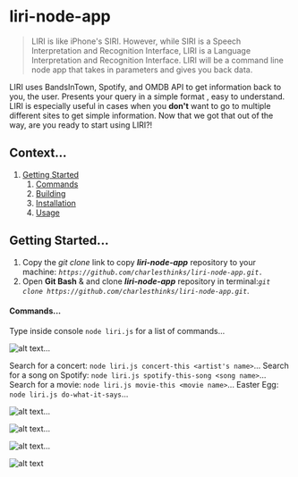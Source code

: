 # liri-node-app

> LIRI is like iPhone's SIRI. However, while SIRI is a Speech Interpretation and Recognition Interface, LIRI is a Language Interpretation and Recognition Interface. LIRI will be a command line node app that takes in parameters and gives you back data.

LIRI uses BandsInTown, Spotify, and OMDB API to get information back to you, the user. Presents your query in a simple format , easy to understand. LIRI is especially useful in cases when you **don't** want to go to multiple different sites to get simple information. Now that we got that out of the way, are you ready to start using LIRI?!

## Context...
1. [Getting Started](#getting-started)
    1. [Commands](#commands)
    1. [Building](#building)
    1. [Installation](#installation)
    1. [Usage](#usage)

## Getting Started...

1. Copy the *git clone* link to copy __*liri-node-app*__ repository to your machine: 
*`https://github.com/charlesthinks/liri-node-app.git.`*
2. Open __Git Bash__ & and clone __*liri-node-app*__ repository in terminal:*`git clone https://github.com/charlesthinks/liri-node-app.git`*.

#### Commands...

Type inside console `node liri.js` for a list of commands...

![alt text](https://i.ibb.co/RPjnv0V/liri-commands.jpg")...

Search for a concert:
`node liri.js concert-this <artist's name>`...
Search for a song on Spotify:
`node liri.js spotify-this-song <song name>`...
Search for a movie:
`node liri.js movie-this <movie name>`...
Easter Egg:
`node liri.js do-what-it-says`...

![alt text](https://i.ibb.co/F7zdcgN/concert-ths.jpg")...

![alt text](https://i.ibb.co/DLt0FRY/spotify-this-song.jpg")...

![alt text](https://i.ibb.co/ZGF42kB/movie-this.jpg")...

![alt text](https://i.ibb.co/xJrD6S7/do-what-it-says.jpg")
